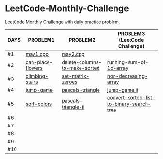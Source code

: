 # LeetCode-Monthly-Challenge
LeetCode Monthly Challenge with daily practice problem.

DAYS | PROBLEM1 | PROBLEM2 | PROBLEM3 (LeetCode Challenge)
------------ | ------------- | ------------- | -------------
#1 | [may1.cpp](https://github.com/Umesh-JNU/LeetCode-Monthly-Challenge/blob/main/may1.cpp) | [may2.cpp](https://github.com/Umesh-JNU/LeetCode-Monthly-Challenge/blob/main/may2.cpp) | []()             
#2 | [can-place-flowers](https://github.com/Umesh-JNU/LeetCode-Monthly-Challenge/tree/main/can-place-flowers) | [delete-columns-to-make-sorted](https://github.com/Umesh-JNU/LeetCode-Monthly-Challenge/tree/main/delete-columns-to-make-sorted) | [running-sum-of-1d-array](https://github.com/Umesh-JNU/LeetCode-Monthly-Challenge/tree/main/running-sum-of-1d-array)
#3 | [climbing-stairs](https://github.com/Umesh-JNU/LeetCode-Monthly-Challenge/tree/main/climbing-stairs) | [set-matrix-zeroes](https://github.com/Umesh-JNU/LeetCode-Monthly-Challenge/tree/main/set-matrix-zeroes) | [non-decreasing-array](https://github.com/Umesh-JNU/LeetCode-Monthly-Challenge/tree/main/non-decreasing-array)
#4 | [jump-game](https://github.com/Umesh-JNU/LeetCode-Monthly-Challenge/tree/main/jump-game) | [pascals-triangle](https://github.com/Umesh-JNU/LeetCode-Monthly-Challenge/tree/main/pascals-triangle) | [jump-game ii](https://github.com/Umesh-JNU/LeetCode-Monthly-Challenge/tree/main/jump-game-ii/)
#5 | [sort-colors](https://github.com/Umesh-JNU/LeetCode-Monthly-Challenge/tree/main/sort-colors) | [pascals-triangle-ii](https://github.com/Umesh-JNU/LeetCode-Monthly-Challenge/tree/main/pascals-triangle-ii) | [convert-sorted-list-to-binary-search-tree](https://github.com/Umesh-JNU/LeetCode-Monthly-Challenge/tree/main/convert-sorted-list-to-binary-search-tree)
#6 | []() | []() | []()
#7 | []() | []() | []()
#8 | []() | []() | []()
#9 | []() | []() | []()
#10 | []() | []() | []()
